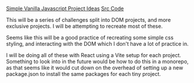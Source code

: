 [Simple Vanilla Javascript Project Ideas](https://www.vanillajavascriptprojects.com/)
[Src Code](https://github.com/john-smilga/javascript-basic-projects)

This will be a series of challenges split into DOM projects, and more exclusive projects. I will be attempting to recreate most of these.

Seems like this will be a good practice of recreating some simple css styling, and interacting with the DOM which I don't have a lot of practice in.

I will be doing all of these with React using a Vite setup for each project. Something to look into in the future would be how to do this in a monorepo, as that seems like it would cut down on the overhead of setting up a new package.json to install the same packages for each tiny project.
